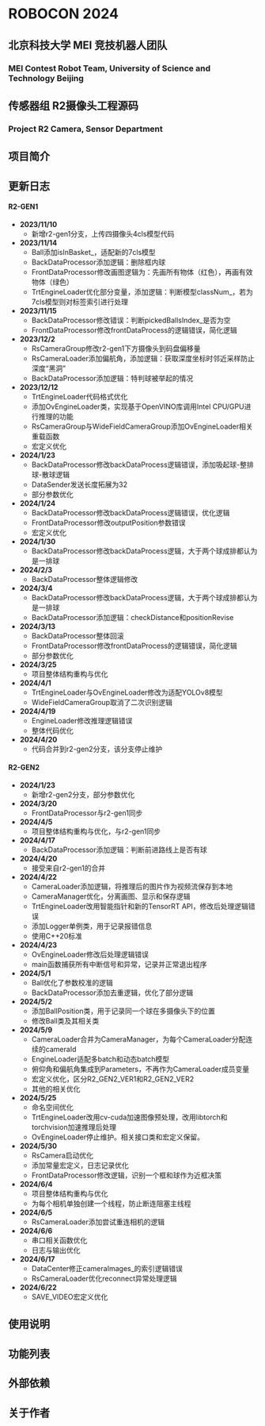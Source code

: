 # ROBOCON 2024

## 北京科技大学 MEI 竞技机器人团队

### MEI Contest Robot Team, University of Science and Technology Beijing

## 传感器组 R2摄像头工程源码

### Project R2 Camera, Sensor Department

## 项目简介

## 更新日志

#### R2-GEN1

* **2023/11/10**
  * 新增r2-gen1分支，上传四摄像头4cls模型代码
* **2023/11/14**
  * Ball添加isInBasket_，适配新的7cls模型
  * BackDataProcessor添加逻辑：删除框内球
  * FrontDataProcessor修改画图逻辑为：先画所有物体（红色），再画有效物体（绿色）
  * TrtEngineLoader优化部分变量，添加逻辑：判断模型classNum_，若为7cls模型则对标签索引进行处理
* **2023/11/15**
  * BackDataProcessor修改错误：判断pickedBallsIndex_是否为空
  * FrontDataProcessor修改frontDataProcess的逻辑错误，简化逻辑
* **2023/12/2**
  * RsCameraGroup修改r2-gen1下方摄像头到码盘偏移量
  * RsCameraLoader添加偏航角，添加逻辑：获取深度坐标时邻近采样防止深度“黑洞”
  * BackDataProcessor添加逻辑：特判球被举起的情况
* **2023/12/12**
  * TrtEngineLoader代码格式优化
  * 添加OvEngineLoader类，实现基于OpenVINO库调用Intel CPU/GPU进行推理的功能
  * RsCameraGroup与WideFieldCameraGroup添加OvEngineLoader相关重载函数
  * 宏定义优化
* **2024/1/23**
  * BackDataProcessor修改backDataProcess逻辑错误，添加吸起球-整排球-散球逻辑
  * DataSender发送长度拓展为32
  * 部分参数优化
* **2024/1/24**
  * BackDataProcessor修改backDataProcess逻辑错误，优化逻辑
  * FrontDataProcessor修改outputPosition参数错误
  * 宏定义优化
* **2024/1/30**
  * BackDataProcessor修改backDataProcess逻辑，大于两个球成排都认为是一排球
* **2024/2/3**
  * BackDataProcessor整体逻辑修改
* **2024/3/4**
  * BackDataProcessor修改backDataProcess逻辑，大于两个球成排都认为是一排球
  * BackDataProcessor添加逻辑：checkDistance和positionRevise
* **2024/3/13**
  * BackDataProcessor整体回滚
  * FrontDataProcessor修改frontDataProcess的逻辑错误，简化逻辑
  * 部分参数优化
* **2024/3/25**
  * 项目整体结构重构与优化
* **2024/4/1**
  * TrtEngineLoader与OvEngineLoader修改为适配YOLOv8模型
  * WideFieldCameraGroup取消了二次识别逻辑
* **2024/4/19**
  * EngineLoader修改推理逻辑错误
  * 整体代码优化
* **2024/4/20**
  * 代码合并到r2-gen2分支，该分支停止维护

#### R2-GEN2

* **2024/1/23**
  * 新增r2-gen2分支，部分参数优化
* **2024/3/20**
  * FrontDataProcessor与r2-gen1同步
* **2024/4/5**
  * 项目整体结构重构与优化，与r2-gen1同步
* **2024/4/17**
  * BackDataProcessor添加逻辑：判断前进路线上是否有球
* **2024/4/20**
  * 接受来自r2-gen1的合并
* **2024/4/22**
  * CameraLoader添加逻辑，将推理后的图片作为视频流保存到本地
  * CameraManager优化，分离画图、显示和保存逻辑
  * TrtEngineLoader改用智能指针和新的TensorRT API，修改后处理逻辑错误
  * 添加Logger单例类，用于记录报错信息
  * 使用C++20标准
* **2024/4/23**
  * OvEngineLoader修改后处理逻辑错误
  * main函数捕获所有中断信号和异常，记录并正常退出程序
* **2024/5/1**
  * Ball优化了参数校准的逻辑
  * BackDataProcessor添加去重逻辑，优化了部分逻辑
* **2024/5/2**
  * 添加BallPosition类，用于记录同一个球在多摄像头下的位置
  * 修改Ball类及其相关类
* **2024/5/9**
  * CameraLoader合并为CameraManager，为每个CameraLoader分配连续的cameraId
  * EngineLoader适配多batch和动态batch模型
  * 俯仰角和偏航角集成到Parameters，不再作为CameraLoader成员变量
  * 宏定义优化，区分R2_GEN2_VER1和R2_GEN2_VER2
  * 其他的相关优化
* **2024/5/25**
  * 命名空间优化
  * TrtEngineLoader改用cv-cuda加速图像预处理，改用libtorch和torchvision加速推理后处理
  * OvEngineLoader停止维护。相关接口类和宏定义保留。
* **2024/5/30**
  * RsCamera启动优化
  * 添加常量宏定义，日志记录优化
  * FrontDataProcessor修改逻辑，识别一个框和球作为近框决策
* **2024/6/4**
  * 项目整体结构重构与优化
  * 为每个相机单独创建一个线程，防止断连阻塞主线程
* **2024/6/5**
  * RsCameraLoader添加尝试重连相机的逻辑
* **2024/6/6**
  * 串口相关函数优化
  * 日志与输出优化
* **2024/6/17**
  * DataCenter修正cameraImages_的索引逻辑错误
  * RsCameraLoader优化reconnect异常处理逻辑
* **2024/6/22**
  * SAVE_VIDEO宏定义优化

## 使用说明

## 功能列表

## 外部依赖

## 关于作者